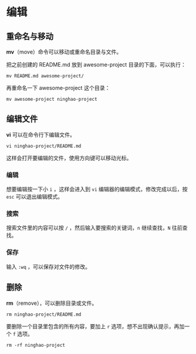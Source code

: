# 编辑

## **重命名与移动**

**mv**（move）命令可以移动或重命名目录与文件。

把之前创建的 README.md 放到 awesome-project 目录的下面，可以执行：

```
mv README.md awesome-project/
```

再重命名一下 awesome-project  这个目录：

```
mv awesome-project ninghao-project
```

## **编辑文件**

**vi** 可以在命令行下编辑文件。

```
vi ninghao-project/README.md
```

这样会打开要编辑的文件，使用方向键可以移动光标。

### **编辑**

想要编辑按一下小 `i` ，这样会进入到 `vi` 编辑器的编辑模式，修改完成以后，按 `esc` 可以退出编辑模式。

### **搜索**

搜索文件里的内容可以按 `/` ，然后输入要搜索的关键词，`n` 继续查找，`N` 往前查找。

### **保存**

输入 `:wq` ，可以保存对文件的修改。

## 删除

**rm**（remove），可以删除目录或文件。

```
rm ninghao-project/README.md
```

要删除一个目录里包含的所有内容，要加上 `r` 选项，想不出现确认提示，再加一个 `f` 选项。

```
rm -rf ninghao-project
```




